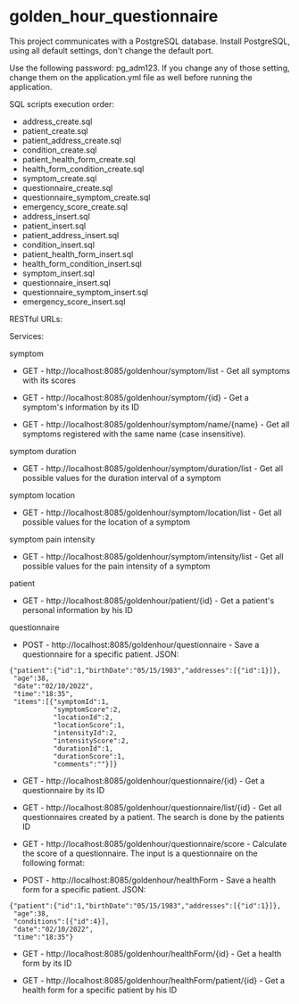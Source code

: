 # golden_hour_questionnaire

This project communicates with a PostgreSQL database. Install PostgreSQL, using all default settings, don't change the default port. 

Use the following password: pg_adm123. If you change any of those setting, change them on the application.yml file as well before running the application.


SQL scripts execution order:

* address_create.sql
* patient_create.sql
* patient_address_create.sql
* condition_create.sql
* patient_health_form_create.sql
* health_form_condition_create.sql
* symptom_create.sql
* questionnaire_create.sql
* questionnaire_symptom_create.sql
* emergency_score_create.sql
* address_insert.sql
* patient_insert.sql
* patient_address_insert.sql
* condition_insert.sql
* patient_health_form_insert.sql
* health_form_condition_insert.sql
* symptom_insert.sql
* questionnaire_insert.sql
* questionnaire_symptom_insert.sql
* emergency_score_insert.sql


RESTful URLs:

Services:

symptom
- GET - http://localhost:8085/goldenhour/symptom/list - Get all symptoms with its scores

- GET - http://localhost:8085/goldenhour/symptom/{id} - Get a symptom's information by its ID

- GET - http://localhost:8085/goldenhour/symptom/name/{name} - Get all symptoms registered with the same name (case insensitive).

symptom duration
- GET - http://localhost:8085/goldenhour/symptom/duration/list - Get all possible values for the duration interval of a symptom

symptom location
- GET - http://localhost:8085/goldenhour/symptom/location/list - Get all possible values for the location of a symptom

symptom pain intensity
- GET - http://localhost:8085/goldenhour/symptom/intensity/list - Get all possible values for the pain intensity of a symptom

patient
- GET - http://localhost:8085/goldenhour/patient/{id} - Get a patient's personal information by his ID

questionnaire
- POST - http://localhost:8085/goldenhour/questionnaire - Save a questionnaire for a specific patient. JSON:

```
{"patient":{"id":1,"birthDate":"05/15/1983","addresses":[{"id":1}]},
 "age":38,
 "date":"02/10/2022",
 "time":"18:35",
 "items":[{"symptomId":1,
           "symptomScore":2,
           "locationId":2,
           "locationScore":1,
           "intensityId":2,
           "intensityScore":2,
           "durationId":1,
           "durationScore":1,
           "comments":""}]}
 ```

- GET - http://localhost:8085/goldenhour/questionnaire/{id} - Get a questionnaire by its ID

- GET - http://localhost:8085/goldenhour/questionnaire/list/{id} - Get all questionnaires created by a patient. The search is done by the patients ID

- GET - http://localhost:8085/goldenhour/questionnaire/score - Calculate the score of a questionnaire. The input is a questionnaire on the following format:

- POST - http://localhost:8085/goldenhour/healthForm - Save a health form for a specific patient. JSON:

```
{"patient":{"id":1,"birthDate":"05/15/1983","addresses":[{"id":1}]},
 "age":38,
 "conditions":[{"id":4}],
 "date":"02/10/2022",
 "time":"18:35"}
 ```

- GET - http://localhost:8085/goldenhour/healthForm/{id} - Get a health form by its ID

- GET - http://localhost:8085/goldenhour/healthForm/patient/{id} - Get a health form for a specific patient by his ID

